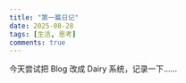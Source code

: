 ```yaml
---
title: "第一篇日记"
date: 2025-08-28
tags: [生活, 思考]
comments: true
---
```


今天尝试把 Blog 改成 Dairy 系统，记录一下……
